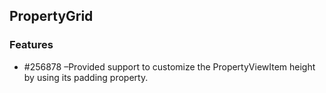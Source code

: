 ## PropertyGrid

### Features

* \#256878 –Provided support to customize the PropertyViewItem height by using its padding property.